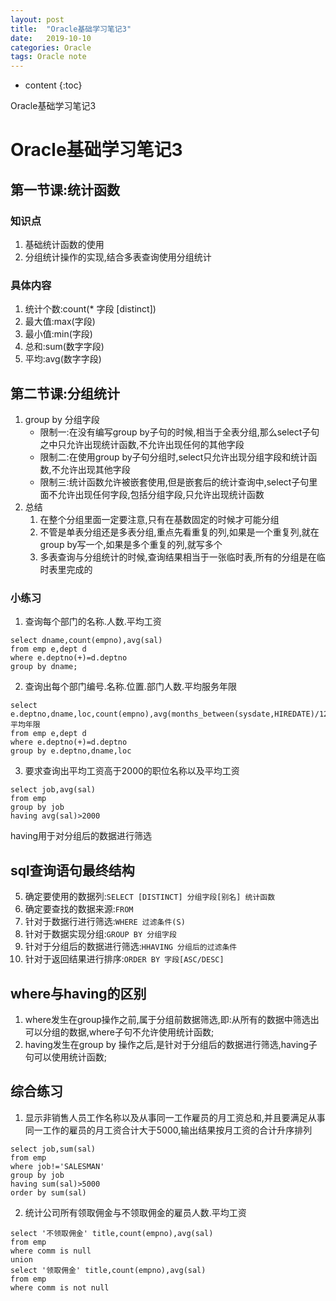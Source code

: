 ```yaml
---
layout: post
title:  "Oracle基础学习笔记3"
date:   2019-10-10
categories: Oracle
tags: Oracle note
---
```


* content
{:toc}

Oracle基础学习笔记3








# Oracle基础学习笔记3

## 第一节课:统计函数
### 知识点
1. 基础统计函数的使用
2. 分组统计操作的实现,结合多表查询使用分组统计

### 具体内容
1. 统计个数:count(* 字段 [distinct])
2. 最大值:max(字段)
3. 最小值:min(字段)
4. 总和:sum(数字字段)
5. 平均:avg(数字字段)

## 第二节课:分组统计
1. group by 分组字段
    * 限制一:在没有编写group by子句的时候,相当于全表分组,那么select子句之中只允许出现统计函数,不允许出现任何的其他字段
    * 限制二:在使用group by子句分组时,select只允许出现分组字段和统计函数,不允许出现其他字段
    * 限制三:统计函数允许被嵌套使用,但是嵌套后的统计查询中,select子句里面不允许出现任何字段,包括分组字段,只允许出现统计函数
2. 总结
    1. 在整个分组里面一定要注意,只有在基数固定的时候才可能分组
    2. 不管是单表分组还是多表分组,重点先看重复的列,如果是一个重复列,就在group by写一个,如果是多个重复的列,就写多个
    3. 多表查询与分组统计的时候,查询结果相当于一张临时表,所有的分组是在临时表里完成的

### 小练习
1. 查询每个部门的名称.人数.平均工资
```
select dname,count(empno),avg(sal)
from emp e,dept d
where e.deptno(+)=d.deptno
group by dname;
```

2. 查询出每个部门编号.名称.位置.部门人数.平均服务年限
```
select e.deptno,dname,loc,count(empno),avg(months_between(sysdate,HIREDATE)/12) 平均年限
from emp e,dept d 
where e.deptno(+)=d.deptno
group by e.deptno,dname,loc
```

3. 要求查询出平均工资高于2000的职位名称以及平均工资
```
select job,avg(sal)
from emp
group by job
having avg(sal)>2000
```
having用于对分组后的数据进行筛选

## sql查询语句最终结构
5. 确定要使用的数据列:`SELECT [DISTINCT] 分组字段[别名] 统计函数`
1. 确定要查找的数据来源:`FROM`
2. 针对于数据行进行筛选:`WHERE 过滤条件(S)`
3. 针对于数据实现分组:`GROUP BY 分组字段` 
4. 针对于分组后的数据进行筛选:`HHAVING 分组后的过滤条件`
6. 针对于返回结果进行排序:`ORDER BY 字段[ASC/DESC]`

## where与having的区别
1. where发生在group操作之前,属于分组前数据筛选,即:从所有的数据中筛选出可以分组的数据,where子句不允许使用统计函数;
2. having发生在group by 操作之后,是针对于分组后的数据进行筛选,having子句可以使用统计函数;

## 综合练习
1. 显示非销售人员工作名称以及从事同一工作雇员的月工资总和,并且要满足从事同一工作的雇员的月工资合计大于5000,输出结果按月工资的合计升序排列
```
select job,sum(sal)
from emp
where job!='SALESMAN'
group by job
having sum(sal)>5000
order by sum(sal) 
```

2. 统计公司所有领取佣金与不领取佣金的雇员人数.平均工资
```
select '不领取佣金' title,count(empno),avg(sal)
from emp
where comm is null
union
select '领取佣金' title,count(empno),avg(sal)
from emp
where comm is not null
```








